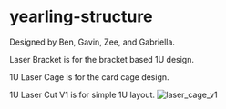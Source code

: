 # yearling-structure
Designed by Ben, Gavin, Zee, and Gabriella. 

Laser Bracket is for the bracket based 1U design. 

1U Laser Cage is for the card cage design.

1U Laser Cut V1 is for simple 1U layout.
![laser_cage_v1](https://user-images.githubusercontent.com/61564344/137977916-2b774ac4-88b2-4fb8-9922-43f9faf7333b.jpg)
